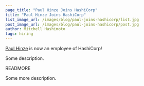 ```yaml
---
page_title: "Paul Hinze Joins HashiCorp"
title: "Paul Hinze Joins HashiCorp"
list_image_url: /images/blog/paul-joins-hashicorp/list.jpg
post_image_url: /images/blog/paul-joins-hashicorp/post.jpg
author: Mitchell Hashimoto
tags: hiring
---
```


[Paul Hinze](https://github.com/phinze) is now an employee of
HashiCorp!

Some description.

READMORE

Some more description.
